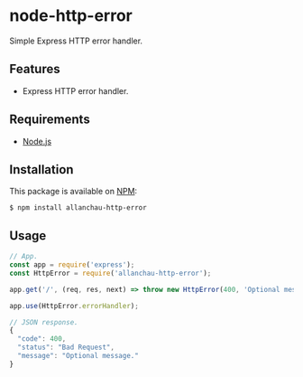 # node-http-error

Simple Express HTTP error handler.

## Features

- Express HTTP error handler.

## Requirements

 - [Node.js](https://nodejs.org/en/)

## Installation

This package is available on [NPM](https://www.npmjs.com/package/allanchau-http-error):

  ```shell
  $ npm install allanchau-http-error
  ```

## Usage

```javascript
// App.
const app = require('express');
const HttpError = require('allanchau-http-error');

app.get('/', (req, res, next) => throw new HttpError(400, 'Optional message.'));

app.use(HttpError.errorHandler);

// JSON response.
{
  "code": 400,
  "status": "Bad Request",
  "message": "Optional message."
}
```
